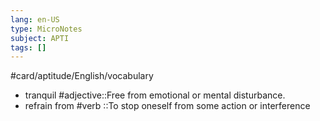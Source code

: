 ```yaml
---
lang: en-US
type: MicroNotes
subject: APTI
tags: []
---
```

#card/aptitude/English/vocabulary
- tranquil #adjective::Free from emotional or mental disturbance. <!--SR:!2023-10-21,1,230-->
- refrain from #verb ::To stop oneself from some action or interference <!--SR:!2023-10-24,4,270-->